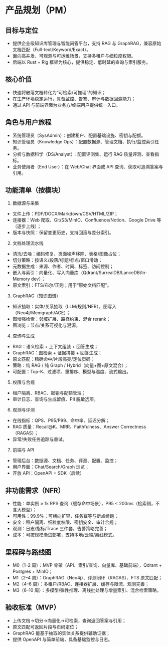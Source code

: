 # 产品规划（PM）

## 目标与定位
- 提供企业级知识库管理与智能问答平台，支持 RAG 与 GraphRAG，兼容原始文档匹配（Full-text/Keyword/Exact）。
- 面向高并发、可观测与可运维场景，支持多租户与细粒度权限。
- 后端以 Rust + Rig 框架为核心，提供稳定、低时延的查询与索引服务。

## 核心价值
- 快速将散落文档转化为“可检索/可推理”的知识；
- 在生产环境稳定运行，具备监控、告警、审计与数据回溯能力；
- 通过 API 与前端界面为业务方/终端用户提供统一入口。

## 角色与用户旅程
- 系统管理员（SysAdmin）：创建租户、配置基础设施、密钥与配额。
- 知识管理员（Knowledge Ops）：配置数据源、管理文档、执行/监控索引任务。
- 分析与数据科学（DS/Analyst）：配置评测集、运行 RAG 质量评测、查看指标。
- 业务使用者（End User）：在 Web/Chat 界面或 API 查询、获取可追溯答案与引用。

## 功能清单（按模块）
1) 数据源与采集
- 文件上传：PDF/DOCX/Markdown/CSV/HTML/ZIP；
- 连接器：Web 爬取、Git/S3/MinIO、Confluence/Notion、Google Drive 等（逐步上线）；
- 版本与快照：保留变更历史，支持回滚与差分索引。

2) 文档处理流水线
- 清洗/去噪：编码修复、页面噪声移除、表格/图像占位；
- 切分策略：按语义/段落/标题/标点/窗口滑动；
- 元数据生成：来源、作者、时间、标签、访问控制；
- 嵌入与索引：向量化、写入向量库（Qdrant/SurrealDB/LanceDB/In-Memory dev）；
- 原文索引：FTS/布尔/正则；用于“原始文档匹配”。

3) GraphRAG（知识图谱）
- 知识抽取：实体/关系抽取（LLM/规则/NER），图写入（Neo4j/Memgraph/AGE）；
- 图增强检索：邻域扩展、路径约束、混合 rerank；
- 图浏览：节点/关系可视化与溯源。

4) 查询与生成
- RAG：语义检索 + 上下文组装 + 回答生成；
- GraphRAG：图检索 + 证据拼接 + 回答生成；
- 原文匹配：精确命中/片段高亮/定位页码；
- 策略：纯 RAG / 纯 Graph / Hybrid（向量+图+原文混合）；
- 可配置：Top-K、过滤项、重排序、模型与温度、流式输出。

5) 权限与合规
- 租户隔离、RBAC、密钥与配额管理；
- 审计日志、查询与生成留痕、PII 脱敏选项。

6) 观测与评测
- 在线指标：QPS、P95/P99、命中率、延迟分解；
- RAG 质量：Recall@K、MRR、Faithfulness、Answer Correctness（RAGAS）；
- 异常/失败任务追踪与重试。

7) 前端与 API
- 管理后台：数据源、文档、任务、评测、配置、监控；
- 用户界面：Chat/Search/Graph 浏览；
- 开放 API：OpenAPI + SDK（后续）

## 非功能需求（NFR）
- 性能：单实例 ≥ 1k RPS 查询（缓存命中场景），P95 < 200ms（检索侧，不含大模型）；
- 可用性：99.9%；可横向扩容，任务幂等与断点续跑；
- 安全：租户隔离、细粒度权限、密钥安全、审计合规；
- 观测：日志/指标/Trace 三件套，告警策略完善；
- 成本：可按规模渐进部署，支持本地/云端/离线模式。

## 里程碑与路线图
- M0（1–2 周）：MVP 骨架（API、索引/查询、向量库、基础前端），Qdrant + Postgres + MinIO；
- M1（2–4 周）：GraphRAG（Neo4j）、评测闭环（RAGAS）、FTS 原文匹配；
- M2（4–6 周）：多租户/RBAC、连接器扩展、缓存与限流、观测完善；
- M3（6–10 周）：多模型/弹性推理、离线批处理与增量索引、混合检索策略。

## 验收标准（MVP）
- 上传文档→切分→向量化→可检索，查询返回答案与引用；
- 原文匹配可返回片段与页码定位；
- GraphRAG 能基于抽取的实体关系提供辅助证据；
- 提供 OpenAPI 与简单前端，具备基础监控与日志。

